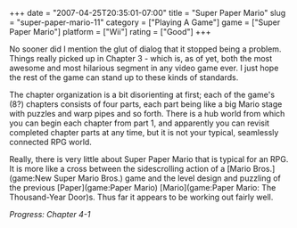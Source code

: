 +++
date = "2007-04-25T20:35:01-07:00"
title = "Super Paper Mario"
slug = "super-paper-mario-11"
category = ["Playing A Game"]
game = ["Super Paper Mario"]
platform = ["Wii"]
rating = ["Good"]
+++

No sooner did I mention the glut of dialog that it stopped being a problem.  Things really picked up in Chapter 3 - which is, as of yet, both the most awesome and most hilarious segment in any video game ever.  I just hope the rest of the game can stand up to these kinds of standards.

The chapter organization is a bit disorienting at first; each of the game's (8?) chapters consists of four parts, each part being like a big Mario stage with puzzles and warp pipes and so forth.  There is a hub world from which you can begin each chapter from part 1, and apparently you can revisit completed chapter parts at any time, but it is not your typical, seamlessly connected RPG world.

Really, there is very little about Super Paper Mario that is typical for an RPG.  It is more like a cross between the sidescrolling action of a [Mario Bros.](game:New Super Mario Bros.) game and the level design and puzzling of the previous [Paper](game:Paper Mario) [Mario](game:Paper Mario: The Thousand-Year Door)s.  Thus far it appears to be working out fairly well.

<i>Progress: Chapter 4-1</i>